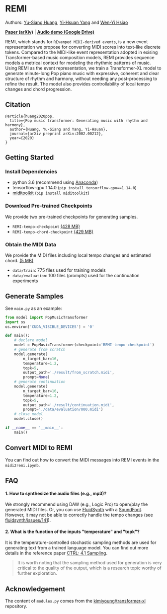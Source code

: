 # REMI
Authors: [Yu-Siang Huang](https://remyhuang.github.io/), [Yi-Hsuan Yang](http://mac.citi.sinica.edu.tw/~yang/) and [Wen-Yi Hsiao](https://github.com/wayne391/)

[**Paper (arXiv)**](https://arxiv.org/abs/2002.00212) | [**Audio demo (Google Drive)**](https://drive.google.com/open?id=1LzPBjHPip4S0CBOLquk5CNapvXSfys54)

REMI, which stands for `REvamped MIDI-derived events`, is a new event representation we propose for converting MIDI scores into text-like discrete tokens.  Compared to the MIDI-like event representation adopted in exising Transformer-based music composition models, REMI provides sequence models a metrical context for modeling the rhythmic patterns of music. Using REMI as the event representation, we train a Transformer-XL model to generate minute-long Pop piano music with expressive, coherent and clear structure of rhythm and harmony, without needing any post-processing to refine the result. The model also provides controllability of local tempo changes and chord progression.

## Citation
```
@article{huang2020pop,
  title={Pop music transformer: Generating music with rhythm and harmony},
  author={Huang, Yu-Siang and Yang, Yi-Hsuan},
  journal={arXiv preprint arXiv:2002.00212},
  year={2020}
}
```

## Getting Started
### Install Dependencies
* python 3.6 (recommend using [Anaconda](https://www.anaconda.com/distribution/))
* tensorflow-gpu 1.14.0 (`pip install tensorflow-gpu==1.14.0`)
* [miditoolkit](https://github.com/YatingMusic/miditoolkit) (`pip install miditoolkit`)

### Download Pre-trained Checkpoints
We provide two pre-trained checkpoints for generating samples.
* `REMI-tempo-checkpoint` [(428 MB)](https://drive.google.com/open?id=1gxuTSkF51NP04JZgTE46Pg4KQsbHQKGo)
* `REMI-tempo-chord-checkpoint` [(429 MB)](https://drive.google.com/open?id=1nAKjaeahlzpVAX0F9wjQEG_hL4UosSbo)

### Obtain the MIDI Data
We provide the MIDI files including local tempo changes and estimated chord. [(5 MB)](https://drive.google.com/open?id=1JUDHGrVYGyHtjkfI2vgR1xb2oU8unlI3)
* `data/train`: 775 files used for training models
* `data/evaluation`: 100 files (prompts) used for the continuation experiments

## Generate Samples
See `main.py` as an example:
```python
from model import PopMusicTransformer
import os
os.environ['CUDA_VISIBLE_DEVICES'] = '0'

def main():
    # declare model
    model = PopMusicTransformer(checkpoint='REMI-tempo-checkpoint')
    # generate from scratch
    model.generate(
        n_target_bar=16,
        temperature=1.2,
        topk=5,
        output_path='./result/from_scratch.midi',
        prompt=None)
    # generate continuation
    model.generate(
        n_target_bar=16,
        temperature=1.2,
        topk=5,
        output_path='./result/continuation.midi',
        prompt='./data/evaluation/000.midi')
    # close model
    model.close()

if __name__ == '__main__':
    main()
```

## Convert MIDI to REMI
You can find out how to convert the MIDI messages into REMI events in the `midi2remi.ipynb`.

## FAQ
#### 1. How to synthesize the audio files (e.g., mp3)?
We strongly recommend using DAW (e.g., Logic Pro) to open/play the generated MIDI files. Or, you can use [FluidSynth](https://github.com/FluidSynth/fluidsynth) with a [SoundFont](https://sites.google.com/site/soundfonts4u/). However, it may not be able to correctly handle the tempo changes (see [fluidsynth/issues/141](https://github.com/FluidSynth/fluidsynth/issues/141)).

#### 2. What is the function of the inputs "temperature" and "topk"?
It is the temperature-controlled stochastic sampling methods are used for generating text from a trained language model. You can find out more details in the reference paper [CTRL: 4.1 Sampling](https://einstein.ai/presentations/ctrl.pdf).
> It is worth noting that the sampling method used for generation is very critical to the quality of the output, which is a research topic worthy of further exploration. 

## Acknowledgement
The content of `modules.py` comes from the [kimiyoung/transformer-xl](https://github.com/kimiyoung/transformer-xl) repository.
